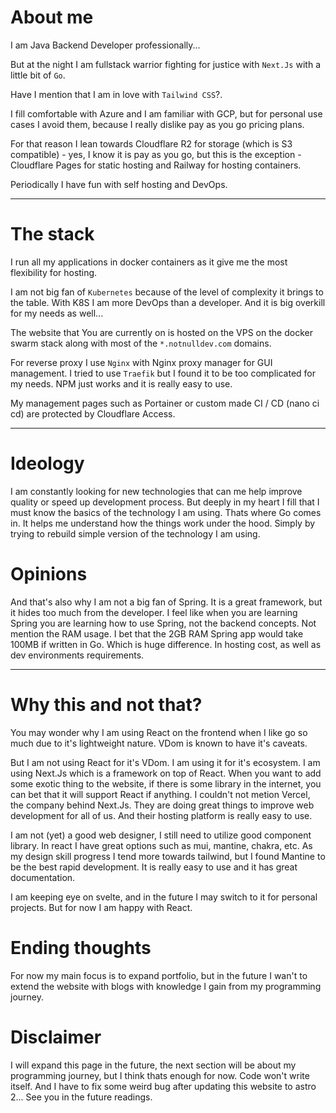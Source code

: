 # About me

I am Java Backend Developer professionally...

But at the night I am fullstack warrior fighting for justice with `Next.Js` with a little bit of `Go`.

Have I mention that I am in love with `Tailwind CSS`?.

I fill comfortable with Azure and I am familiar with GCP, but for personal use cases I avoid them, because I really dislike pay as you go pricing plans.

For that reason I lean towards Cloudflare R2 for storage (which is S3 compatible) - yes, I know it is pay as you go, but this is the exception - Cloudflare Pages for static hosting and Railway for hosting containers.

Periodically I have fun with self hosting and DevOps.

----


# The stack

I run all my applications in docker containers as it give me the most flexibility for hosting.

I am not big fan of `Kubernetes` because of the level of complexity it brings to the table. With K8S I am more DevOps than a developer. And it is big overkill for my needs as well...

The website that You are currently on is hosted on the VPS on the docker swarm stack along with most of the `*.notnulldev.com` domains.

For reverse proxy I use `Nginx` with Nginx proxy manager for GUI management.
I tried to use `Traefik` but I found it to be too complicated for my needs. NPM just works and it is really easy to use.

My management pages such as Portainer or custom made CI / CD (nano ci cd) are protected by Cloudflare Access.

---

# Ideology

I am constantly looking for new technologies that can me help improve quality or speed up development process.
But deeply in my heart I fill that I must know the basics of the technology I am using.
Thats where Go comes in. It helps me understand how the things work under the hood. Simply by trying to rebuild simple version of the technology I am using.

# Opinions

And that's also why I am not a big fan of Spring. It is a great framework, but it hides too much from the developer.
I feel like when you are learning Spring you are learning how to use Spring, not the backend concepts. Not mention the RAM usage. I bet that the 2GB RAM Spring app would take 100MB if written in Go. Which is huge difference. In hosting cost, as well as dev environments requirements.

---

# Why this and not that?

You may wonder why I am using React on the frontend when I like go so much due to it's lightweight nature. VDom is known to have it's caveats.

But I am not using React for it's VDom. I am using it for it's ecosystem. I am using Next.Js which is a framework on top of React. When you want to add some exotic thing to the website, if there is some library in the internet, you can bet that it will support React if anything. I couldn't not metion Vercel, the company behind Next.Js. They are doing great things to improve web development for all of us. And their hosting platform is really easy to use.

I am not (yet) a good web designer, I still need to utilize good component library. In react I have great options such as mui, mantine, chakra, etc. As my design skill progress I tend more towards tailwind, but I found Mantine to be the best rapid development. It is really easy to use and it has great documentation.

I am keeping eye on svelte, and in the future I may switch to it for personal projects. But for now I am happy with React.

# Ending thoughts

For now my main focus is to expand portfolio, but in the future I wan't to extend the website with blogs with knowledge I gain from my programming journey.

# Disclaimer

I will expand this page in the future, the next section will be about my programming journey, but I think thats enough for now. Code won't write itself. And I have to fix some weird bug after updating this website to astro 2... See you in the future readings.

